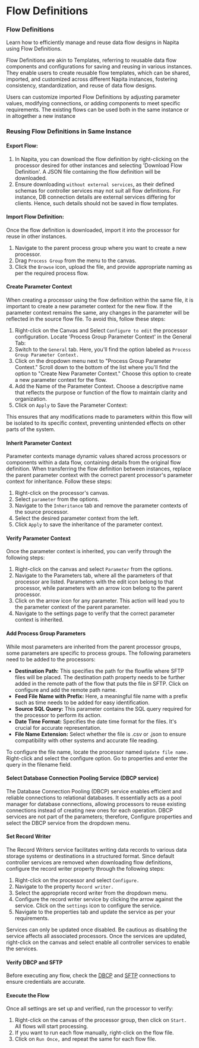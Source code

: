 # Flow Definitions

### Flow Definitions

Learn how to efficiently manage and reuse data flow designs in Napita using Flow Definitions.

Flow Definitions are akin to Templates, referring to reusable data flow components and configurations for saving and reusing in various instances. They enable users to create reusable flow templates, which can be shared, imported, and customized across different Napita instances, fostering consistency, standardization, and reuse of data flow designs.

Users can customize imported Flow Definitions by adjusting parameter values, modifying connections, or adding components to meet specific requirements. The existing flows can be used both in the same instance or in altogether a new instance

### Reusing Flow Definitions in Same Instance <a href="#reusing-flow-definitions-in-same-instance" id="reusing-flow-definitions-in-same-instance"></a>

#### Export Flow: <a href="#export-flow" id="export-flow"></a>

1. In Napita, you can download the flow definition by right-clicking on the processor desired for other instances and selecting 'Download Flow Definition'. A JSON file containing the flow definition will be downloaded.
2. Ensure downloading `without external services`, as their defined schemas for controller services may not suit all flow definitions. For instance, DB connection details are external services differing for clients. Hence, such details should not be saved in flow templates.

#### Import Flow Definition: <a href="#import-flow-definition" id="import-flow-definition"></a>

Once the flow definition is downloaded, import it into the processor for reuse in other instances.

1. Navigate to the parent process group where you want to create a new processor.
2. Drag `Process Group` from the menu to the canvas.
3. Click the `Browse` icon, upload the file, and provide appropriate naming as per the required process flow.

#### Create Parameter Context <a href="#create-parameter-context" id="create-parameter-context"></a>

When creating a processor using the flow definition within the same file, it is important to create a new parameter context for the new flow. If the parameter context remains the same, any changes in the parameter will be reflected in the source flow file. To avoid this, follow these steps:

1. Right-click on the Canvas and Select `Configure to edit` the processor configuration. Locate 'Process Group Parameter Context' in the General Tab:
2. Switch to the `General` tab. Here, you'll find the option labeled as `Process Group Parameter Context.`
3. Click on the dropdown menu next to "Process Group Parameter Context." Scroll down to the bottom of the list where you'll find the option to "Create New Parameter Context." Choose this option to create a new parameter context for the flow.
4. Add the Name of the Parameter Context. Choose a descriptive name that reflects the purpose or function of the flow to maintain clarity and organization.
5. Click on `Apply` to Save the Parameter Context:

This ensures that any modifications made to parameters within this flow will be isolated to its specific context, preventing unintended effects on other parts of the system.

#### Inherit Parameter Context <a href="#inherit-parameter-context" id="inherit-parameter-context"></a>

Parameter contexts manage dynamic values shared across processors or components within a data flow, containing details from the original flow definition. When transferring the flow definition between instances, replace the parent parameter context with the correct parent processor's parameter context for inheritance. Follow these steps:

1. Right-click on the processor's canvas.
2. Select `parameter` from the options.
3. Navigate to the `Inheritance` tab and remove the parameter contexts of the source processor.
4. Select the desired parameter context from the left.
5. Click `Apply` to save the inheritance of the parameter context.

#### Verify Parameter Context <a href="#verify-parameter-context" id="verify-parameter-context"></a>

Once the parameter context is inherited, you can verify through the following steps:

1. Right-click on the canvas and select `Parameter` from the options.
2. Navigate to the Parameters tab, where all the parameters of that processor are listed. Parameters with the edit icon belong to that processor, while parameters with an arrow icon belong to the parent processor.
3. Click on the arrow icon for any parameter. This action will lead you to the parameter context of the parent parameter.
4. Navigate to the settings page to verify that the correct parameter context is inherited.

#### Add Process Group Parameters <a href="#add-process-group-parameters" id="add-process-group-parameters"></a>

While most parameters are inherited from the parent processor groups, some parameters are specific to process groups. The following parameters need to be added to the processors:

* **Destination Path:** This specifies the path for the flowfile where SFTP files will be placed. The destination path property needs to be further added in the remote path of the flow that puts the file in SFTP. Click on configure and add the remote path name.
* **Feed File Name with Prefix:** Here, a meaningful file name with a prefix such as time needs to be added for easy identification. 
* **Source SQL Query:** This parameter contains the SQL query required for the processor to perform its action.
* **Date Time Format:** Specifies the date time format for the files. It's crucial for accurate representation.
* **File Name Extension:** Select whether the file is .csv or .json to ensure compatibility with other systems and accurate file reading.

To configure the file name, locate the processor named `Update file name.` Right-click and select the configure option. Go to properties and enter the query in the filename field.

#### Select Database Connection Pooling Service (DBCP service) <a href="#select-database-connection-pooling-service-dbcp-service" id="select-database-connection-pooling-service-dbcp-service"></a>

The Database Connection Pooling (DBCP) service enables efficient and reliable connections to relational databases. It essentially acts as a pool manager for database connections, allowing processors to reuse existing connections instead of creating new ones for each operation. DBCP services are not part of the parameters; therefore, Configure properties and select the DBCP service from the dropdown menu.

#### Set Record Writer <a href="#set-record-writer" id="set-record-writer"></a>

The Record Writers service facilitates writing data records to various data storage systems or destinations in a structured format. Since default controller services are removed when downloading flow definitions, configure the record writer property through the following steps:

1. Right-click on the processor and select `Configure.`
2. Navigate to the property `Record writer.`
3. Select the appropriate record writer from the dropdown menu.
4. Configure the record writer service by clicking the arrow against the service. Click on the `settings` icon to configure the service.
5. Navigate to the properties tab and update the service as per your requirements.

Services can only be updated once disabled. Be cautious as disabling the service affects all associated processors. Once the services are updated, right-click on the canvas and select enable all controller services to enable the services.

#### Verify DBCP and SFTP <a href="#verify-dbcp-and-sftp" id="verify-dbcp-and-sftp"></a>

Before executing any flow, check the [DBCP](https://about/deployment-and-configurations/v/napita/setup/flow-definitions/verify-processor-properties#database-connection-pooling-dbcp) and [SFTP](https://about/deployment-and-configurations/v/napita/setup/flow-definitions/verify-processor-properties#secure-file-transfer-protocol) connections to ensure credentials are accurate.

#### Execute the Flow <a href="#execute-the-flow" id="execute-the-flow"></a>

Once all settings are set up and verified, run the processor to verify:

1. Right-click on the canvas of the processor group, then click on `Start.` All flows will start processing.
2. If you want to run each flow manually, right-click on the flow file.
3. Click on `Run Once,` and repeat the same for each flow file.
